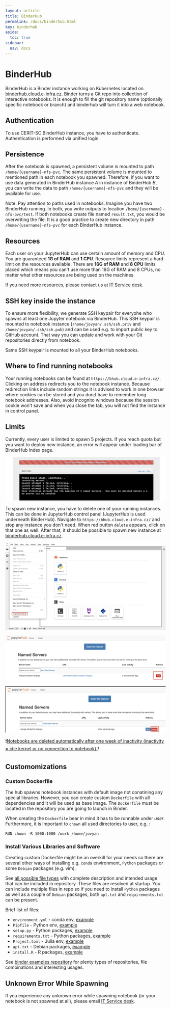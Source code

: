 ```yaml
---
layout: article
title: BinderHub
permalink: /docs/binderhub.html
key: binderhub
aside:
  toc: true
sidebar:
  nav: docs
---
```

# BinderHub

BinderHub is a Binder instance working on Kubernetes located on [binderhub.cloud.e-infra.cz](https://binderhub.cloud.e-infra.cz/). Binder turns a Git repo into collection of interactive notebooks. It is enough to fill the git repository name (optionally specific notebook or branch) and binderhub will turn it into a web notebook. 

## Authentication
To use CERIT-SC BinderHub instance, you have to authenticate. Authentication is performed via unified login. 

## Persistence
After the notebook is spawned, a persistent volume is mounted to path `/home/{username}-nfs-pvc`. The same persistent volume is mounted to mentioned path in each notebook you spawned. Therefore, if you want to use data generated in BinderHub instance *A* in instance of BinderHub *B*, you can write the data to path `/home/{username}-nfs-pvc` and they will be available for use. 

Note: Pay attention to paths used in notebooks. Imagine you have two BinderHub running. In both, you write outputs to location `/home/{username}-nfs-pvc/test`. If both notebooks create file named `result.txt`, you would be overwriting the file. It is a good practice to create new directory in path `/home/{username}-nfs-pvc` for each BinderHub instance. 

## Resources
Each user on your JupyterHub can use certain amount of memory and CPU. You are guaranteed **1G of RAM** and **1 CPU**. Resource limits represent a hard limit on the resources available. There are **16G of RAM** and **8 CPU** limits placed which means you can't use more than 16G of RAM and 8 CPUs, no matter what other resources are being used on the machines. 

If you need more resources, please contact us at <a href="mailto:k8s@ics.muni.cz">IT Service desk</a>.

## SSH key inside the instance
To ensure more flexibility, we generate SSH keypair for everyohe who spawns at least one Jupyter notebook via BinderHub. This SSH keypair is mounted to notebook instance (`/home/jovyan/.ssh/ssh.priv` and `/home/jovyan/.ssh/ssh.pub`) and can be used e.g. to import public key to GitHub account. That way you can update and work with your Git repositories directly from notebook.

Same SSH keypair is mounted to all your BinderHub notebooks.

## Where to find running notebooks
Your running notebooks can be found at `https://bhub.cloud.e-infra.cz/`. Clicking on address redirects you to the notebook instance. Because redirection links include random strings it is advised to work in one browser where cookies can be stored and you don;t have to remember long notebook addresses. Also, avoid incognito windows because the session cookie won't save and when you close the tab, you will not find the instance in control panel. 

## Limits
Currently, every user is limited to spawn 5 projects. If you reach quota but you want to deploy new instance, an error will appear under loading bar of BinderHub index page.

![projects_limit](binderhub-images/limit.png)

To spawn new instance, you have to delete one of your running instances.  This can be done in JupyterHub control panel (JupyterHub is used underneath BinderHub). Navigate to `https://bhub.cloud.e-infra.cz/` and stop any instance you don't need. When red button `delete` appears, click on that one as well. After that, it should be possible to spawn new instance at [binderhub.cloud.e-infra.cz](https://binderhub.cloud.e-infra.cz/).

![projects_panel](binderhub-images/hubpanel.png)

![projects_stop](binderhub-images/stop.png)

![projects_delete](binderhub-images/delete.png)

❗️<ins>Notebooks are deleted automatically after one week of inactivity (inactivity = idle kernel or no connection to notebook).</ins>❗️

## Customomizations
### Custom Dockerfile
The hub spawns notebook instances with default image not conatining any special libraries. However, you can create custom `Dockerfile` with all dependencies and it will be used as base image. The `Dockerfile` must be located in the repository you are going to launch in Binder. 

When creating the `Dockerfile` bear in mind it has to be runnable under *user*. Furthermore, it is important to `chown` all used directories to user, e.g. :
```
RUN chown -R 1000:1000 /work /home/jovyan
```

### Install Various Libraries and Software
Creating custom Dockerfile might be an overkill for your needs so there are several other ways of installing e.g. `conda` environment, `Python` packages or some `Debian` packages (e.g. vim). 

See [all possible file types](https://repo2docker.readthedocs.io/en/latest/config_files.html) with complete description and intended usage that can be included in repository. These files are resolved at startup. You can include multiple files in repo so if you need to install `Python` packages as well as a couple of `Debian` packages, both `apt.txt` and `requirements.txt` can be present.

Brief list of files:
- `environment.yml` - conda env, [example](https://github.com/binder-examples/python-conda_pip/tree/3b7126f39253f92bb13ce7ea155fd8a121082afe)
- `Pipfile` - Python env, [example](https://github.com/binder-examples/pipfile)
- `setup.py` - Python packages, [example](https://github.com/binder-examples/setup.py)
- `requirements.txt` - Python packages, [example](https://github.com/binder-examples/requirements)
- `Project.toml` - Julia env, [example](https://github.com/binder-examples/demo-julia)
- `apt.txt` - Debian packages, [example](https://github.com/binder-examples/apt_install)
- `install.R` - R packages, [example](https://github.com/binder-examples/r)

See [binder examples repository](https://github.com/orgs/binder-examples/repositories?page=1&type=all) for plenty types of repositories, file combinations and interesting usages.

## Unknown Error While Spawning
If you experience any unknown error while spawning notebook (or your notebook is not spawned at all), please email <a href="mailto:k8s@ics.muni.cz">IT Service desk</a>.





